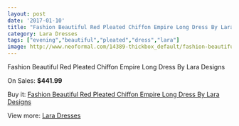 ```yaml
---
layout: post
date: '2017-01-10'
title: "Fashion Beautiful Red Pleated Chiffon Empire Long Dress By Lara Designs"
category: Lara Dresses
tags: ["evening","beautiful","pleated","dress","lara"]
image: http://www.neoformal.com/14389-thickbox_default/fashion-beautiful-red-pleated-chiffon-empire-long-dress-by-lara-designs.jpg
---
```

Fashion Beautiful Red Pleated Chiffon Empire Long Dress By Lara Designs

On Sales: **$441.99**
<a href="https://www.neoformal.com/en/lara-dresses/4911-fashion-beautiful-red-pleated-chiffon-empire-long-dress-by-lara-designs.html"><amp-img layout="responsive" width="600" height="600" src="//www.neoformal.com/14389-thickbox_default/fashion-beautiful-red-pleated-chiffon-empire-long-dress-by-lara-designs.jpg" alt="Fashion Beautiful Red Pleated Chiffon Empire Long Dress By Lara Designs 0" /></a>
<a href="https://www.neoformal.com/en/lara-dresses/4911-fashion-beautiful-red-pleated-chiffon-empire-long-dress-by-lara-designs.html"><amp-img layout="responsive" width="600" height="600" src="//www.neoformal.com/14391-thickbox_default/fashion-beautiful-red-pleated-chiffon-empire-long-dress-by-lara-designs.jpg" alt="Fashion Beautiful Red Pleated Chiffon Empire Long Dress By Lara Designs 1" /></a>
<a href="https://www.neoformal.com/en/lara-dresses/4911-fashion-beautiful-red-pleated-chiffon-empire-long-dress-by-lara-designs.html"><amp-img layout="responsive" width="600" height="600" src="//www.neoformal.com/14390-thickbox_default/fashion-beautiful-red-pleated-chiffon-empire-long-dress-by-lara-designs.jpg" alt="Fashion Beautiful Red Pleated Chiffon Empire Long Dress By Lara Designs 2" /></a>

Buy it: [Fashion Beautiful Red Pleated Chiffon Empire Long Dress By Lara Designs](https://www.neoformal.com/en/lara-dresses/4911-fashion-beautiful-red-pleated-chiffon-empire-long-dress-by-lara-designs.html "Fashion Beautiful Red Pleated Chiffon Empire Long Dress By Lara Designs")

View more: [Lara Dresses](https://www.neoformal.com/en/57-lara-dresses "Lara Dresses")